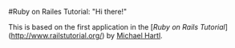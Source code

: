 #Ruby on Railes Tutorial: "Hi there!"

This is based on the first application in the [*Ruby on Rails Tutorial*] (http://www.railstutorial.org/) by [Michael Hartl](http://www.michaelhartl.com/).
